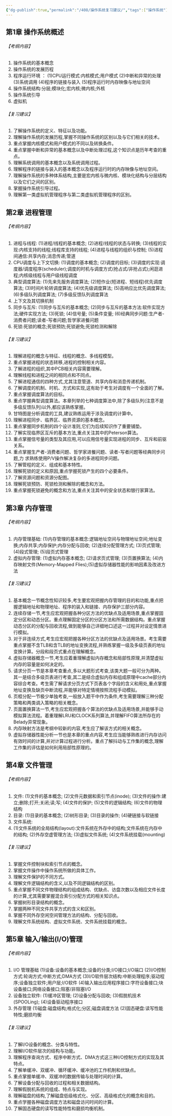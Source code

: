 ```yaml
---
{"dg-publish":true,"permalink":"/408/操作系统复习建议/","tags":["操作系统"]}
---
```


## 第1章 操作系统概述
###### 【考纲内容】
1. 操作系统的基本概念
2. 操作系统的发展历程
3. 程序运行环境 ：
   (1)CPU运行模式:内核模式;用户模式 
   (2)中断和异常的处理 
   (3)系统调用 
   (4)程序的链接与装入 
   (5)程序运行时内存映像与地址空间
4. 操作系统结构:分层;模块化;宏内核;微内核;外核
5. 操作系统引导
6. 虚拟机
###### 【复习建议】

1. 了解操作系统的定义、特征以及功能。
2. 理解操作系统的发展历程,掌握不同操作系统的区别以及与它们相关的技术。
3. 重点掌握内核模式和用户模式的不同以及转换条件。
4. 重点掌握中断和异常的基本概念以及中断处理过程,这个知识点是历年考查的重点。
5. 理解系统调用的基本概念以及系统调用过程。
6. 理解程序的链接与装入的基本概念以及程序运行时的内存映像与地址空间。
7. 理解操作系统的多种体系结构,主要是宏内核与微内核、模块化结构与分层结构以及它们之间的区别。
8. 掌握操作系统引导过程。
9. 理解第一类虚拟机管理程序与第二类虚拟机管理程序的区别。
## 第2章 进程管理
###### 【考纲内容】
1. 进程与线程: 
   (1)进程/线程的基本概念; 
   (2)进程/线程的状态与转换; 
   (3)线程的实现:内核支持的线程;线程库支持的线程; 
   (4)进程与线程的组织与控制; 
   (5)进程间通信:共享内存;消息传递;管道
2. CPU调度与上下文切换: 
   (1)调度的基本概念; 
   (2)调度的目标; 
   (3)调度的实现:调度器/调度程序(scheduler);调度的时机与调度方式(抢占式/非抢占式);闲逛进程;内核级线程与用户级线程调度
3. 典型调度算法: 
   (1)先来先服务调度算法; 
   (2)短作业(短进程、短线程)优先调度算法; 
   (3)时间片轮转调度算法; 
   (4)优先级调度算法; 
   (5)高响应比优先调度算法; 
   (6)多级队列调度算法; 
   (7)多级反馈队列调度算法
4. 上下文及其切换机制
5. 同步与互斥: 
   (1)同步与互斥的基本概念; 
   (2)同步与互斥的基本方法:软件实现方法;硬件实现方法; 
   (3)死锁; 
   (4)信号量; 
   (5)条件变量; 
   (6)经典同步问题:生产者-消费者问题;读者-写者问题;哲学家进餐问题
6. 死锁:死锁的概念;死锁预防;死锁避免;死锁检测和解除

###### 【复习建议】
1. 理解进程的概念与特征、线程的概念、多线程模型。
2. 重点掌握进程的状态转移,进程的控制相关内容。
3. 了解进程的组织,其中PCB相关内容需要理解。
4. 理解线程和进程之间的相同点和不同点。
5. 了解进程通信的四种方式,尤其注意管道、共享内存和消息传递机制。
6. 了解调度的机制、时机、方式和实现,这有助于考生对调度有一个全面的了解。
7. 重点掌握调度算法的目标。
8. 重点学握典型调度算法。本章列举的七种调度算法中,除了多级队列(注意不是多级反馈队列)以外,都应该熟练掌握。
9. 甘特图是分析调度的工具,建议熟练运用于涉及调度的计算中。
10. 理解进程同步、临界区、临界资源的基本概念。
11. 重点掌握同步机制的四个设计准则,它们为后续知识作了重要铺垫。
12. 了解实现临界区互斥的基本方法,重点关注其中的Peterson算法。
13. 重点掌握信号量的类型及其应用,可以应用信号量实现进程的同步、互斥和前驱关系。
14. 重点掌握生产者-消费者问题、哲学家进餐问题、读者-写者问题等经典同步问题,力 求熟练使用P/V操作解决复杂的多进程同步问题。
15. 了解管程的定义、组成和基本特性。
16. 理解死锁的定义和原因,重点学握死锁产生的四个必要条件。
17. 了解资源问题和资源分配图。
18. 理解死锁预防、死锁检测和解除的概念和方法。
19. 重点掌握死锁避免的概念和方法,重点关注其中的安全状态和银行家算法。
## 第3章 内存管理
###### 【考纲内容】
1. 内存管理基础: (1)内存管理的基本概念:逻辑地址空间与物理地址空间;地址变换;内存共享;内存保护;内存分配与回收; (2)连续分配管理方式; (3)页式管理; (4)段式管理; (5)段页式管理
2. 虚拟内存管理: (1)虚拟内存基本概念; (2)请求页式管理; (3)页置换算法; (4)内存映射文件(Memory-Mapped Flies);(5)虚拟存储器性能的影响因素及改进方法
###### 【复习建议】
1. 基本概念一节概念性知识较多,考生要宏观把握内存管理的目的和功能,重点把握逻辑地址和物理地址、程序的装入和链接、内存保护三部分内容。
2. 连续存储一节,考生应宏观把握各种分区方法的优缺点及适用场景,重点掌握固定分区和动态分区。重点理解固定分区的分区方法和所需数据结构。重点掌握动态分区的分配与回收流程,做到能够自己详细地口述这一过程并对设定情景进行模拟。
3. 对于非连续方式,考生应宏观把握各种分区方法的优缺点及适用场景。考生需要重点掌握不含TLB和含TLB的地址变换流程,并熟练掌握一级及多级页表的地址变换计算。分段和段页式重点在理解概念。
4. 虚拟存储器概念一节,考生应着重理解虚拟内存概念和局部性原理,并清楚虚拟内存的容量是如何决定的。
5. 请求分页一节是本章考查重点,多以大题形式考查,该类大题一般可分为两种。其一是结合多级页表进行考查,其二是结合虚拟内存和组成原理中cache部分内容综合考查。考生需了解请求分页方式下页表各个字段的含义和用处,重点掌握地址变换及缺页中断流程,并能够对特定情境按照流程手动模拟。
6. 页框分配一节极少单独考查,一般放入题干中作为条件,考生需要理解三种分配策略和两类调入策略的相关概念。
7. 页面置换算法一节,考生应宏观把握各个算法的优缺点及适用场景,并能够手动模拟算法流程。着重理解LRU和CLOCK系列算法,并理解FIFO算法所存在的Belady异常现象。
8. 内存映射方法是考纲中较新的内容,考生应了解该方式的相关概念。
9. 虚拟存储器性能分析一节也是本章的重点内容,考生应当能够熟练进行内存访问有效时间的计算,并对计算过程进行分析。重点了解抖动与工作集的概念,理解工作集的评估是如何利用局部性原理的。
## 第4章 文件管理

###### 【考纲内容】
1. 文件: 
   (1)文件的基本概念; 
   (2)文件元数据和索引节点(inode); 
   (3)文件的操作:建立;删除;打开;关闭;读;写; 
   (4)文件的保护; 
   (5)文件的逻辑结构; 
   (6)文件的物理结构
2. 目录: 
   (1)目录的基本概念; 
   (2)树形目录; 
   (3)目录的操作; 
   (4)硬链接与软链接
3. 文件系统: 
4. (1)文件系统的全局结构(layout):文件系统在外存中的结构;文件系统在内存中的结构; 
   (2)外存空虚管理方法; 
   (3)虚拟文件系统; 
   (4)文件系统挂载(mounting)
###### 【复习建议】
1. 掌握文件控制块和索引节点的概念。
2. 掌握文件操作中操作系统所做的具体工作。
3. 理解文件保护的不同方式。
4. 理解文件逻辑结构的含义,以及不同逻辑结构的区别。
5. 重点掌握不同文件物理结构的组成结构、优缺点、访盘次数以及相应文件长度的计算,尤其需要掌握混合索引分配方式的相关知识点。
6. 掌握树形目录结构的概念。
7. 掌握两种不同文件共享方式的含义和区别。
8. 掌握不同外存空闲空间管理方法的结构、分配与回收。
9. 理解文件系统结构、虚拟文件系统、文件系统挂载的概念。
## 第5章 输入/输出(I/O)管理
###### 【考纲内容】
1. I/O 管理基础
   (1)设备:设备的基本概念;设备的分类;I/O接口;I/O端口 
   (2)I/O控制方式:轮询方式;中断方式;DMA方式 
   (3)I/O软件层次结构:中断处理程序;驱动程序;设备独立软件;用户层;I/O软件 
   (4)输入输出应用程序接口:字符设备接口;块设备接口;网络设备接口;阻塞/非阻塞I/O
2. 设备独立软件: (1)缓冲区管理; (2)设备分配与回收; (3)假脱机技术(SPOOLing); (4)设备驱动程序接口
3. 外存管理 (1)磁盘:磁盘结构;格式化;分区;磁盘调度方法 (2)固态硬盘:读写性能特性;磨损均衡
###### 【复习建议】
1. 了解I/O设备的概念、分类与特性。
2. 理解I/O软件层次的结构与功能。
3. 理解程序查询方式、程序中断方式、DMA方式这三种I/O控制方式的实现及其特点。
4. 了解单缓冲、双缓冲、循环缓冲、缓冲池的工作机制和优缺点。
5. 重点掌握单缓冲、双缓冲的数据传输与处理时间的计算。
6. 了解设备分配与回收的过程和相关数据结构。
7. 理解假脱机系统的组成、特点与实现。
8. 理解磁盘的结构,了解磁盘低级格式化、分区、高级格式化的概念和目的。
9. 重点学握各种磁盘调度方法和磁盘访问时间的计算。
10. 了解固态硬盘的读写性能特性和磨损均衡机制。